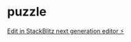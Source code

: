 # puzzle

[Edit in StackBlitz next generation editor ⚡️](https://stackblitz.com/~/github.com/icarobianco/puzzle)